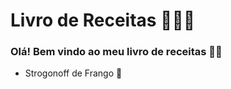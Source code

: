 # Livro de Receitas 👨🏻‍🍳

### Olá! Bem vindo ao meu livro de receitas 👋🏻

- Strogonoff de Frango 🐔

